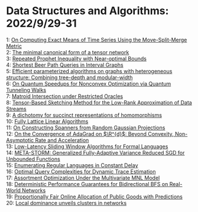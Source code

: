# Data Structures and Algorithms: 2022/9/29-31  
1: [On Computing Exact Means of Time Series Using the Move-Split-Merge  Metric](https://doi.org/10.48550/arXiv.2209.14197)  
2: [The minimal canonical form of a tensor network](https://doi.org/10.48550/arXiv.2209.14358)  
3: [Repeated Prophet Inequality with Near-optimal Bounds](https://doi.org/10.48550/arXiv.2209.14368)  
4: [Shortest Beer Path Queries in Interval Graphs](https://doi.org/10.48550/arXiv.2209.14401)  
5: [Efficient parameterized algorithms on graphs with heterogeneous  structure: Combining tree-depth and modular-width](https://doi.org/10.48550/arXiv.2209.14429)  
6: [On Quantum Speedups for Nonconvex Optimization via Quantum Tunneling  Walks](https://doi.org/10.48550/arXiv.2209.14501)  
7: [Matroid Intersection under Restricted Oracles](https://doi.org/10.48550/arXiv.2209.14516)  
8: [Tensor-Based Sketching Method for the Low-Rank Approximation of Data  Streams](https://doi.org/10.48550/arXiv.2209.14637)  
9: [A dichotomy for succinct representations of homomorphisms](https://doi.org/10.48550/arXiv.2209.14662)  
10: [Fully Lattice Linear Algorithms](https://doi.org/10.48550/arXiv.2209.14703)  
11: [On Constructing Spanners from Random Gaussian Projections](https://doi.org/10.48550/arXiv.2209.14775)  
12: [On the Convergence of AdaGrad on $\R^{d}$: Beyond Convexity,  Non-Asymptotic Rate and Acceleration](https://doi.org/10.48550/arXiv.2209.14827)  
13: [Low-Latency Sliding Window Algorithms for Formal Languages](https://doi.org/10.48550/arXiv.2209.14835)  
14: [META-STORM: Generalized Fully-Adaptive Variance Reduced SGD for  Unbounded Functions](https://doi.org/10.48550/arXiv.2209.14853)  
15: [Enumerating Regular Languages in Constant Delay](https://doi.org/10.48550/arXiv.2209.14878)  
16: [Optimal Query Complexities for Dynamic Trace Estimation](https://doi.org/10.48550/arXiv.2209.15219)  
17: [Assortment Optimization Under the Multivariate MNL Model](https://doi.org/10.48550/arXiv.2209.15220)  
18: [Deterministic Performance Guarantees for Bidirectional BFS on Real-World  Networks](https://doi.org/10.48550/arXiv.2209.15300)  
19: [Proportionally Fair Online Allocation of Public Goods with Predictions](https://doi.org/10.48550/arXiv.2209.15305)  
20: [Local dominance unveils clusters in networks](https://doi.org/10.48550/arXiv.2209.15497)  